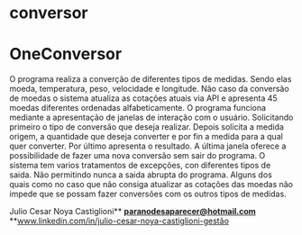 # conversor
# OneConversor
O programa realiza a converção de diferentes tipos de medidas. Sendo elas moeda, temperatura, peso, velocidade e longitude. 
Não caso da conversão de moedas o sistema atualiza as cotações atuais via API e apresenta 45 moedas diferentes ordenadas alfabeticamente. 
O programa funciona mediante a apresentação de janelas de interação com o usuário.
Solicitando primeiro o tipo de conversão que deseja realizar. 
Depois solicita a medida origem, a quantidade que deseja converter e por fin a medida para a qual quer converter. 
Por último apresenta o resultado.
A última janela oferece a possibilidade de fazer uma nova conversão sem sair do programa.
O sistema tem varios tratamentos de excepções, con diferentes tipos de saida. 
Não permitindo nunca a saida abrupta do programa. 
Alguns dos quais como no caso que não consiga atualizar as cotações das moedas não impede que se possam fazer conversões com os outros tipos de medidas.

Julio Cesar Noya Castiglioni**      **paranodesaparecer@hotmail.com**     **www.linkedin.com/in/julio-cesar-noya-castiglioni-gestão